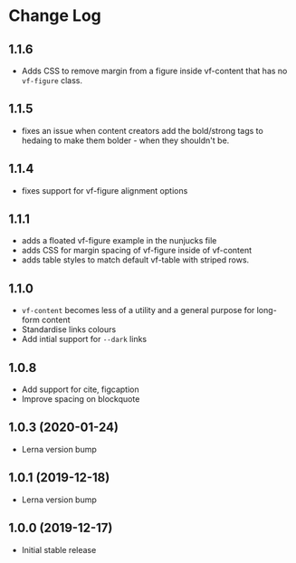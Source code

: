# Change Log

## 1.1.6

* Adds CSS to remove margin from a figure inside vf-content that has no `vf-figure` class.

## 1.1.5

* fixes an issue when content creators add the bold/strong tags to hedaing to make them bolder - when they shouldn't be.

## 1.1.4

* fixes support for vf-figure alignment options

## 1.1.1

* adds a floated vf-figure example in the nunjucks file
* adds CSS for margin spacing of vf-figure inside of vf-content
* adds table styles to match default vf-table with striped rows.

## 1.1.0

* `vf-content` becomes less of a utility and a general purpose for long-form content
* Standardise links colours
* Add intial support for `--dark` links

## 1.0.8

* Add support for cite, figcaption
* Improve spacing on blockquote

## 1.0.3 (2020-01-24)

* Lerna version bump

## 1.0.1 (2019-12-18)

* Lerna version bump

## 1.0.0 (2019-12-17)

* Initial stable release
